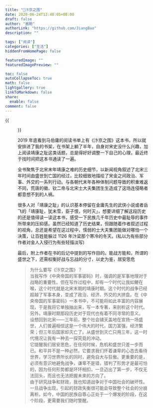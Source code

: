 ```yaml
---
title: "📖汴京之围"
date: 2020-06-24T12:48:05+08:00
draft: false
author: "酱鲍"
authorLink: "https://github.com/JiangBao"
description: ""

tags: ["阅读"]
categories: ["生活"]
hiddenFromHomePage: false

featuredImage: ""
featuredImagePreview: ""

toc: false
autoCollapseToc: true
math: false
lightgallery: true
linkToMarkdown: false
share:
  enable: false
comment: false
---
```

{{<figure src="https://jiangbao-1258001083.cos.ap-shanghai.myqcloud.com/%E6%B1%B4%E4%BA%AC%E4%B9%8B%E5%9B%B4.jpg">}}

2019 年底看到马伯庸的阅读书单上有《汴京之围》这本书，所以就安排进了我的书架，在书架上躺了半年，自身对宋史没什么兴趣，加上阅读靖康之耻这类话题，总是得好好调整一下自己的心理，最近终于找时间把这本书通读了一遍。

全书聚焦于北宋末年靖康之难的历史细节，以新闻视角叙述了北宋三年时间由盛世到亡国的经过，比较细致地描绘了宋金之间政治、军事、外交的一系列行动。与各朝代末年各种体制问题导致的积重难返不同，荒唐的徽、钦二帝与北宋士大夫集团生生造成了这场连侵略者都意想不到的人祸。

很多人对「靖康之耻」的认识基本停留在金庸先生的武侠小说或者岳飞的「靖康耻，犹未雪，臣子恨，何时灭」，想要详细了解这段历史的还是值得读一读这本书，感受一下民族几千年历史中最耻辱的事件所带来的压抑感。虽然已经知道了历史结果，但跟随着作者叙述过程的视角，总还是希望在这过程中，懦弱的士大夫集团能做对哪怕一个决策，让百姓能躲过 1126 年汴梁那个寒冷的冬天。(私以为有些部分作者对金人入侵行为有些轻描淡写)

最后，附上作者在书的后记中提到的写作目的。能战方能和，所谓的盛世之下，还需权衡好战与忘战的分寸，以史为鉴，居安思危

> 为什么要写《汴京之围》？    
> 当我写作《中央帝国的军事密码》时，强调的是军事地理对于战略的重要性。但在写作过程中，却有一个时代让我如鲠在喉，这个时代就是北宋末期的靖康时期。这个时代的战争已经超越了军事本身，变成了政治、经济、外交的大拼盘。在《中央帝国的军事密码》一本书中，不可能将如此丰富的内容展现，于是我将它单独抽出来，写一本专著，来剖析这个时代。  
> 另外，靖康时期那段历史对于现代也有着不同寻常的意义。  
> 设想回到北宋——三年前，整个社会铺天盖地在宣扬一场盛世，人们普遍相信这是一个伟大的时代，国力富强，经济繁荣；但三年后国家却灭亡了。从盛世到灭亡只用三年，这一时代境况让我有一种去一探究竟的冲动。  
> 它提醒我们居安思危，在任何时候，危机和盛世只差一步而已。和平并不是一种必然，它要求我们怀着谦卑的心态去看待世界，学习世界所长的同时，避免自大与狂傲。更重要的是，必须有意识地避免战争，谦卑不是错，错判了形势才是最可怕的，因为任何形势都是环环相扣，一旦迈出了第一步，不仅无法回头，而且也无法把握未来的方向了。   
> 由于研究战争和财政，我也知道战争对于中国社会的破坏性。一旦战争出现，引起的财政失衡很可能会导致整个社会的分崩离析。如今，中国的民族自尊心正处于一个爆发的阶段，在这个阶段，更需要我们随时警醒。